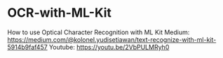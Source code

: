 # OCR-with-ML-Kit
How to use Optical Character Recognition with ML Kit
Medium: https://medium.com/@kolonel.yudisetiawan/text-recognize-with-ml-kit-5914b9faf457
Youtube: https://youtu.be/2VbPULMRyh0
